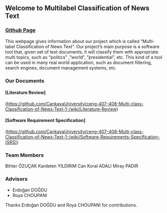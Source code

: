 ## Welcome to Multilabel Classification of News Text 

### [Github Page](https://github.com/CankayaUniversity/ceng-407-408-Multi-class-Classification-of-News-Text-1-)

This webpage gives information about our project which is called “Multi-label Classification of News Text”.
Our project’s main purpose is a software tool that, given set of text documents, it will classify them with appropriate multi topics, such as “politics” ,”world”, ”presidential”,  etc. This kind of a tool can be used in many real world application, such as document filtering, search engines, document management systems, etc.  


### Our Documents
#### [Literature Review]
(https://github.com/CankayaUniversity/ceng-407-408-Multi-class-Classification-of-News-Text-1-/wiki/Literature-Review)
#### [Software Requirement Specification]
(https://github.com/CankayaUniversity/ceng-407-408-Multi-class-Classification-of-News-Text-1-/wiki/Software-Requirements-Specification-(SRS))

### Team Members
Bihter ÖZUÇAK 
Kardelen YILDIRIM 
Can Koral ADALI 
Miray PADIR 

### Advisors
- Erdoğan DOĞDU
- Roya CHOUPANI

Thanks Erdoğan DOĞDU and Roya CHOUPANI for contributions.

 
